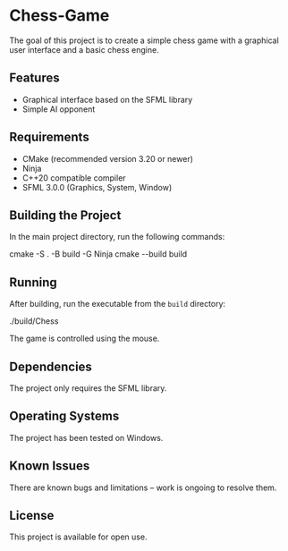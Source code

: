 # Chess-Game

The goal of this project is to create a simple chess game with a graphical user interface and a basic chess engine.

## Features

- Graphical interface based on the SFML library
- Simple AI opponent

## Requirements

- CMake (recommended version 3.20 or newer)
- Ninja
- C++20 compatible compiler
- SFML 3.0.0 (Graphics, System, Window)

## Building the Project

In the main project directory, run the following commands:

cmake -S . -B build -G Ninja cmake --build build


## Running

After building, run the executable from the `build` directory:

./build/Chess


The game is controlled using the mouse.

## Dependencies

The project only requires the SFML library.

## Operating Systems

The project has been tested on Windows.

## Known Issues

There are known bugs and limitations – work is ongoing to resolve them.

## License

This project is available for open use.
